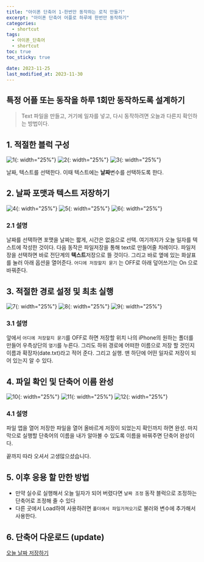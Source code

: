 ```yaml
---
title: "아이폰 단축어 1-한번만 동작하는 로직 만들기"
excerpt: "아이폰 단축어 어플로 하루에 한번만 동작하기"
categories:
  - shortcut
tags:
  - 아이폰_단축어
  - shortcut
toc: true
toc_sticky: true

date: 2023-11-25
last_modified_at: 2023-11-30
---
```


## 특정 어플 또는 동작을 하루 1회만 동작하도록 설계하기

> Text 파일을 만들고, 거기에 일자를 넣고, 다시 동작하려면 오늘과 다른지 확인하는 방법이다.

## 1. 적절한 블럭 구성
![1](https://github.com/kyler1301/kyleholic.io/assets/28719460/36df77a8-3d2e-4eac-9b19-8171513277c1){: width="25%"} ![2](https://github.com/kyler1301/kyleholic.io/assets/28719460/9faf3da4-152a-4630-bad1-6f42d65e4a3c){: width="25%"} ![3](https://github.com/kyler1301/kyleholic.io/assets/28719460/1cd19929-5dd7-4eaf-ac1a-2c3d4533e8df){: width="25%"}

날짜, 텍스트를 선택한다. 이때 텍스트에는 **날짜**변수를 선택하도록 한다.

## 2. 날짜 포맷과 텍스트 저장하기
![4](https://github.com/kyler1301/kyleholic.io/assets/28719460/7ce988ca-e157-410c-a1ad-7ca88bedeccc){: width="25%"} ![5](https://github.com/kyler1301/kyleholic.io/assets/28719460/b600182f-3be2-4fd0-8141-03dc51ebf433){: width="25%"} ![6](https://github.com/kyler1301/kyleholic.io/assets/28719460/fc613549-f0dc-4846-807e-3ecf60065513){: width="25%"}

### 2.1 설명
날짜를 선택하면 포맷을 날짜는 짧게, 시간은 없음으로 선택. 여기까지가 오늘 일자를 텍스트에 작성한 것이다.
다음 동작은 파일저장을 통해 text로 만들어줄 차례이다. 파일저장을 선택하면 바로 전단계의 **텍스트**저장으로 뜰 것이다.
그리고 바로 옆에 있는 화살표를 눌러 아래 옵션을 열어준다.
`어디에 저장할지 묻기` 는 OFF로 아래 덮어쓰기는 On 으로 바꿔준다.

## 3. 적절한 경로 설정 및 최초 실행
![7](https://github.com/kyler1301/kyleholic.io/assets/28719460/6c5567b7-1dae-4dcf-bd68-92ae802bd843){: width="25%"} ![8](https://github.com/kyler1301/kyleholic.io/assets/28719460/1a49f069-3ec8-4e91-8873-b902b17888a0){: width="25%"} ![9](https://github.com/kyler1301/kyleholic.io/assets/28719460/e6ef9b2d-53a9-469c-acce-f069de8db070){: width="25%"}

### 3.1 설명
앞에서 `어디에 저장할지 묻기`를 OFF로 하면 저장할 위치 나의 iPhone의 원하는 폴더를 만들어 우측상단의 `열기`를 누른다.
그리도 하위 경로에 어떠한 이름으로 저장 할 것인지 이름과 확장자(date.txt)라고 적어 준다.
그리고 실행. 맨 하단에 어떤 일자로 저장이 되어 있는지 알 수 있다.

## 4. 파일 확인 및 단축어 이름 완성
![10](https://github.com/kyler1301/kyleholic.io/assets/28719460/5745b82b-cfc2-4701-aaf6-fc07b737622b){: width="25%"} ![11](https://github.com/kyler1301/kyleholic.io/assets/28719460/01d49d69-d641-4fba-8799-04525c221bee){: width="25%"} ![12](https://github.com/kyler1301/kyleholic.io/assets/28719460/e935ffbe-9458-4402-82b6-04c903d3c4f1){: width="25%"}

### 4.1 설명
파일 앱을 열어 저장한 파일을 열어 올바르게 저장이 되었는지 확인까지 하면 완성.
마지막으로 실행할 단축어의 이름을 내가 알아볼 수 있도록 이름을 바꿔주면 단축어 완성이다.

끝까지 따라 오셔서 고생많으셨습니다.

## 5. 이후 응용 할 만한 방법
- 만약 실수로 실행해서 오늘 일자가 되어 버렸다면 `날짜 조정` 동작 블럭으로 조정하는 단축어로 조정해 줄 수 있다
- 다른 곳에서 Load하여 사용하려면 `폴더에서 파일가져오기`로 불러와 변수에 추가해서 사용한다.

## 6. 단축어 다운로드 (update)
[오늘 날짜 저장하기](https://www.icloud.com/shortcuts/b20260db963b4503bbff10ae2a614114)

 
